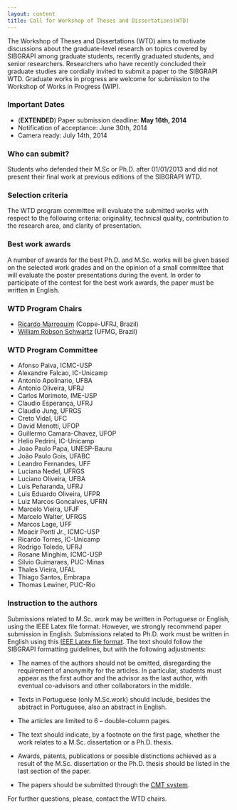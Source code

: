 ```yaml
---
layout: content
title: Call for Workshop of Theses and Dissertations(WTD)
---
```


The Workshop of Theses and Dissertations (WTD) aims to motivate
discussions about the graduate-level research on topics covered by
SIBGRAPI among graduate students, recently graduated students, and
senior researchers. Researchers who have recently concluded their
graduate studies are cordially invited to submit a paper to the
SIBGRAPI WTD. Graduate works in progress are welcome for submission to
the Workshop of Works in Progress (WIP).

### Important Dates

- (**EXTENDED**) Paper submission deadline: **May 16th, 2014**
- Notification of acceptance: June 30th, 2014
- Camera ready: July 14th, 2014

### Who can submit?

Students who defended their M.Sc or Ph.D. after 01/01/2013 and did not
present their final work at previous editions of the SIBGRAPI WTD.

### Selection criteria

The WTD program committee will evaluate the submitted works with
respect to the following criteria: originality, technical quality,
contribution to the research area, and clarity of presentation.

### Best work awards

A number of awards for the best Ph.D. and M.Sc. works will be given
based on the selected work grades and on the opinion of a small
committee that will evaluate the poster presentations during the
event. In order to participate of the contest for the best work
awards, the paper must be written in English.

### WTD Program Chairs

- [Ricardo Marroquim](http://www.lcg.ufrj.br/Members/ricardo) (Coppe-UFRJ, Brazil)
- [William Robson Schwartz](http://homepages.dcc.ufmg.br/~william/) (UFMG, Brazil)

### WTD Program Committee

- Afonso Paiva, ICMC-USP
- Alexandre Falcao, IC-Unicamp
- Antonio Apolinario, UFBA
- Antonio Oliveira, UFRJ
- Carlos Morimoto, IME-USP
- Claudio Esperança, UFRJ
- Claudio Jung, UFRGS
- Creto Vidal, UFC
- David Menotti, UFOP
- Guillermo Camara-Chavez, UFOP
- Helio Pedrini, IC-Unicamp
- Joao Paulo Papa, UNESP-Bauru
- João Paulo Gois, UFABC
- Leandro Fernandes, UFF
- Luciana Nedel, UFRGS
- Luciano Oliveira, UFBA
- Luis Peñaranda, UFRJ
- Luis Eduardo Oliveira, UFPR
- Luiz Marcos Goncalves, UFRN
- Marcelo Vieira, UFJF
- Marcelo Walter, UFRGS
- Marcos Lage, UFF
- Moacir Ponti Jr., ICMC-USP
- Ricardo Torres, IC-Unicamp
- Rodrigo Toledo, UFRJ
- Rosane Minghim, ICMC-USP
- Silvio Guimaraes, PUC-Minas
- Thales Vieira, UFAL
- Thiago Santos, Embrapa
- Thomas Lewiner, PUC-Rio

### Instruction to the authors

Submissions related to M.Sc. work may be written in Portuguese or
English, using the IEEE Latex file format. However, we strongly
recommend paper submission in English. Submissions related to
Ph.D. work must be written in English using this 
[IEEE Latex file format](http://emap.fgv.br/sibgrapi-2014/files/2014-sibgrapi-latex-template.zip). 
The text should follow the SIBGRAPI formatting guidelines, but with the following adjustments:

- The names of the authors should not be omitted, disregarding the
  requirement of anonymity for the articles. In particular, students
  must appear as the first author and the advisor as the last author,
  with eventual co-advisors and other collaborators in the middle.

- Texts in Portuguese (only M.Sc.work) should include, besides the
  abstract in Portuguese, also an abstract in English.

- The articles are limited to 6 – double-column pages.

- The text should indicate, by a footnote on the first page, whether
  the work relates to a M.Sc. dissertation or a Ph.D. thesis.

- Awards, patents, publications or possible distinctions achieved as a
  result of the M.Sc. dissertation or the Ph.D. thesis should be
  listed in the last section of the paper.

- The papers should be submitted through the
  [CMT system](https://cmt2.research.microsoft.com/WTD20142014/Default.aspx).

For further questions, please, contact the WTD chairs.
